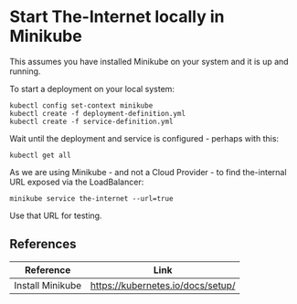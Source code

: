 # Start The-Internet locally in Minikube
This assumes you have installed Minikube on your system and it is up and running. 

To start a deployment on your local system:

```
kubectl config set-context minikube
kubectl create -f deployment-definition.yml
kubectl create -f service-definition.yml
```

Wait until the deployment and service is configured - perhaps with this:

```
kubectl get all
```

As we are using Minikube - and not a Cloud Provider - to find the-internal URL exposed via the LoadBalancer:

```
minikube service the-internet --url=true
```

Use that URL for testing.

## References
| Reference | Link |
| --------- | ---- |
| Install Minikube | https://kubernetes.io/docs/setup/ |
